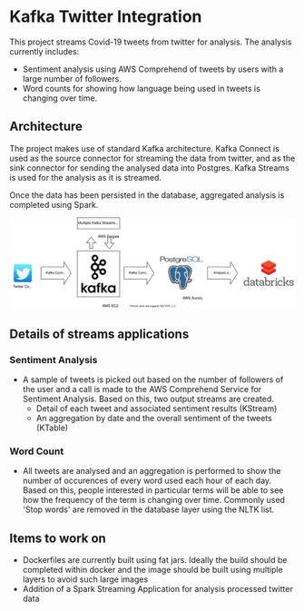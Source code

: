 # Kafka Twitter Integration

This project streams Covid-19 tweets from twitter for analysis. The analysis currently includes:

- Sentiment analysis using AWS Comprehend of tweets by users with a large number of followers. 
- Word counts for showing how language being used in tweets is changing over time.

## Architecture

The project makes use of standard Kafka architecture. Kafka Connect is used as the source connector for streaming the data from twitter, and as the sink connector for sending the analysed data into Postgres. Kafka Streams is used for the analysis as it is streamed.

Once the data has been persisted in the database, aggregated analysis is completed using Spark.

![Image of architecture](https://github.com/stevewb1993/KafkaTwitterIntegration/blob/master/KafkaTwitterIntegrationDiagram.svg)

## Details of streams applications
### Sentiment Analysis

- A sample of tweets is picked out based on the number of followers of the user and a call is made to the AWS Comprehend Service for Sentiment Analysis. Based on this, two output streams are created.
  - Detail of each tweet and associated sentiment results (KStream)
  - An aggregation by date and the overall sentiment of the tweets (KTable)

### Word Count
- All tweets are analysed and an aggregation is performed to show the number of occurences of every word used each hour of each day. Based on this, people interested in particular terms will be able to see how the frequency of the term is changing over time. Commonly used 'Stop words' are removed in the database layer using the NLTK list. 


## Items to work on

- Dockerfiles are currently built using fat jars. Ideally the build should be completed within docker and the image should be built using multiple layers to avoid such large images
- Addition of a Spark Streaming Application for analysis processed twitter data
